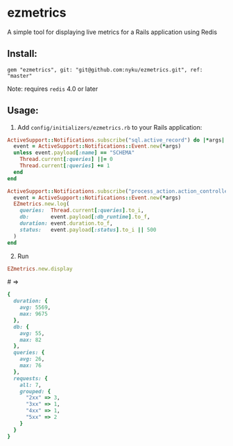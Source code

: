 # ezmetrics
A simple tool for displaying live metrics for a Rails application using Redis

## Install:

`gem "ezmetrics", git: "git@github.com:nyku/ezmetrics.git", ref: "master"`

Note: requires `redis` 4.0 or later

## Usage:

1. Add `config/initializers/ezmetrics.rb` to your Rails application:

```ruby
ActiveSupport::Notifications.subscribe("sql.active_record") do |*args|
  event = ActiveSupport::Notifications::Event.new(*args)
  unless event.payload[:name] == "SCHEMA"
    Thread.current[:queries] ||= 0
    Thread.current[:queries] += 1
  end
end

ActiveSupport::Notifications.subscribe("process_action.action_controller") do |*args|
  event = ActiveSupport::Notifications::Event.new(*args)
  EZmetrics.new.log(
    queries:  Thread.current[:queries].to_i,
    db:       event.payload[:db_runtime].to_f,
    duration: event.duration.to_f,
    status:   event.payload[:status].to_i || 500
  )
end
```

2. Run

```ruby
EZmetrics.new.display
```

\# =>

```ruby
{
  duration: {
    avg: 5569,
    max: 9675
  },
  db: {
    avg: 55,
    max: 82
  },
  queries: {
    avg: 26,
    max: 76
  },
  requests: {
    all: 7,
    grouped: {
      "2xx" => 3,
      "3xx" => 1,
      "4xx" => 1,
      "5xx" => 2
    }
  }
}
```

